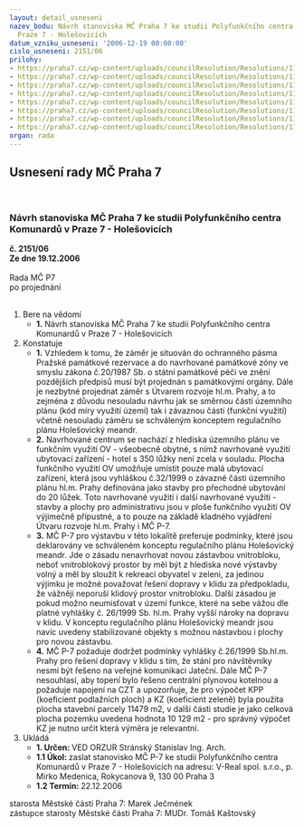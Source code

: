 ```yaml
---
layout: detail_usneseni
nazev_bodu: Návrh stanoviska MČ Praha 7 ke studii Polyfunkčního centra Komunardů v
  Praze 7 - Holešovicích
datum_vzniku_usneseni: '2006-12-19 00:00:00'
cislo_usneseni: 2151/06
prilohy:
- https://praha7.cz/wp-content/uploads/councilResolution/Resolutions/11538/64-pold_11.doc
- https://praha7.cz/wp-content/uploads/councilResolution/Resolutions/11538/64-pold_21.doc
- https://praha7.cz/wp-content/uploads/councilResolution/Resolutions/11538/64-pold_22.doc
- https://praha7.cz/wp-content/uploads/councilResolution/Resolutions/11538/64-pold_31.doc
- https://praha7.cz/wp-content/uploads/councilResolution/Resolutions/11538/64-pold_41077.jpg
- https://praha7.cz/wp-content/uploads/councilResolution/Resolutions/11538/64-pold_51078.jpg
- https://praha7.cz/wp-content/uploads/councilResolution/Resolutions/11538/64-pold_61079.jpg
- https://praha7.cz/wp-content/uploads/councilResolution/Resolutions/11538/64-pold_71080.jpg
organ: rada
---
```

<div id="ucUsn_pList" class="usn">
	<span><h2>Usnesení rady MČ Praha 7 </h2>
<br></span><div class="standBody">
<span><h3>Návrh stanoviska MČ Praha 7 ke studii Polyfunkčního centra Komunardů v Praze 7 - Holešovicích</h3></span><div class="center">
		<strong>č. 2151/06</strong><br>
	</div>
<div class="center">
		<strong>Ze dne 19.12.2006</strong><br><br>
	</div>Rada MČ P7<br> po projednání<br><br><ol>
<li>Bere na vědomí<ul><li>
<strong>1.</strong> Návrh stanoviska MČ Praha 7 ke studii Polyfunkčního centra Komunardů v Praze 7 - Holešovicích</li></ul>
</li>
<li>Konstatuje<ul>
<li>
<strong>1.</strong> Vzhledem k tomu, že záměr je situován do ochranného pásma Pražské památkové rezervace a do navrhované památkové zóny ve smyslu zákona č.20/1987 Sb. o státní památkové péči ve znění pozdějších předpisů musí být projednán s památkovými orgány. Dále je nezbytné projednat záměr s Útvarem rozvoje hl.m. Prahy, a to zejména z důvodu nesouladu návrhu jak se směrnou částí územního plánu (kód míry využití území) tak i závaznou částí (funkční využití) včetně nesouladu záměru se schváleným konceptem regulačního plánu Holešovický meandr.</li>
<li>
<strong>2.</strong> Navrhované centrum se nachází z hlediska územního plánu ve funkčním využití OV - všeobecně obytné, s nímž  navrhované využití ubytovací zařízení - hotel s 350 lůžky není zcela v souladu. Plocha funkčního využití OV umožňuje  umístit pouze malá ubytovací zařízení, která jsou vyhláškou č.32/1999 o závazné části územního plánu hl.m. Prahy definována jako stavby pro přechodné ubytování do 20 lůžek. Toto navrhované využití i další navrhované využití - stavby a plochy pro administrativu jsou v ploše funkčního využití OV výjimečně  přípustné, a to pouze na základě kladného vyjádření Útvaru rozvoje hl.m. Prahy i MČ P-7.</li>
<li>
<strong>3.</strong> MČ P-7 pro výstavbu v této lokalitě preferuje podmínky, které jsou deklarovány ve schváleném konceptu regulačního plánu Holešovický meandr. Jde o zásadu nenavrhovat novou zástavbou vnitrobloku, neboť vnitroblokový prostor by měl být z hlediska nové výstavby volný a měl by sloužit k rekreaci obyvatel v zeleni, za jedinou výjimku je možné považovat řešení dopravy v klidu za předpokladu, že vážněji neporuší klidový prostor vnitrobloku. Další zásadou je pokud možno neumisťovat v území funkce, které na sebe vážou dle platné vyhlášky č. 26/1999 Sb. hl.m. Prahy vyšší nároky na dopravu v klidu. V konceptu regulačního plánu Holešovický meandr jsou navíc uvedeny stabilizované objekty s možnou nástavbou i plochy pro novou zástavbu.  </li>
<li>
<strong>4.</strong> MČ P-7 požaduje dodržet podmínky vyhlášky č.26/1999 Sb.hl.m. Prahy pro řešení dopravy v klidu s tím, že stání pro návštěvníky nesmí být řešeno na veřejné komunikaci Jateční. Dále MČ P-7 nesouhlasí, aby topení bylo řešeno centrální plynovou kotelnou a požaduje napojení na CZT a upozorňuje, že pro výpočet KPP (koeficient podlažních ploch) a KZ (koeficient zeleně) byla použita plocha stavební parcely 11479 m2, v další části studie je jako celková plocha pozemku uvedena hodnota 10 129 m2 - pro správný výpočet KZ je nutno určit která výměra je relevantní.</li>
</ul>
</li>
<li>Ukládá<ul>
<li>
<strong>1. Určen: </strong>VED ORZUR  Stránský  Stanislav Ing. Arch.</li>
<li>
<strong>1.1 Úkol: </strong>zaslat stanovisko MČ P-7 ke studii Polyfunkčního centra Komunardů v Praze 7 - Holešovicích na adresu: V-Real spol. s.r.o., p. Mirko Medenica, Rokycanova 9, 130 00 Praha 3</li>
<li>
<strong>1.2 Termín: </strong>22.12.2006</li>
</ul>
</li>
</ol>starosta Městské části Praha 7: Marek Ječmének<br>zástupce starosty Městské části Praha 7: MUDr. Tomáš Kaštovský 
</div>
</div>